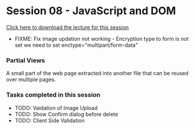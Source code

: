# Session 08 - JavaScript and DOM

[Click here to download the lecture for this session](https://www.idrive.com/idrive/sh/sh?k=a8i1x4t5x8)

  - FIXME: Fix image updation not working
            - Encryption type to form is not set
            we need to set enctype="multipart/form-data"


### Partial Views
A small part of the web page extracted into another file that can be reused over multiple pages.

### Tasks completed in this session

  - TODO: Vaidation of Image Upload
  - TODO: Show Confirm dialog before delete
  - TODO: Client Side Validation

